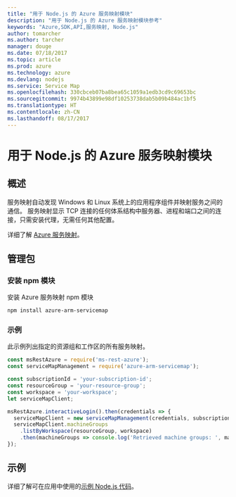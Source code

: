 ```yaml
---
title: "用于 Node.js 的 Azure 服务映射模块"
description: "用于 Node.js 的 Azure 服务映射模块参考"
keywords: "Azure,SDK,API,服务映射, Node.js"
author: tomarcher
ms.author: tarcher
manager: douge
ms.date: 07/18/2017
ms.topic: article
ms.prod: azure
ms.technology: azure
ms.devlang: nodejs
ms.service: Service Map
ms.openlocfilehash: 330cbceb07ba8bea65c1059a1edb3cd9c69653bc
ms.sourcegitcommit: 9974b43899e98df10253738dab5b09b484ac1bf5
ms.translationtype: HT
ms.contentlocale: zh-CN
ms.lasthandoff: 08/17/2017
---
```

# <a name="azure-service-map-modules-for-nodejs"></a>用于 Node.js 的 Azure 服务映射模块

## <a name="overview"></a>概述

服务映射自动发现 Windows 和 Linux 系统上的应用程序组件并映射服务之间的通信。 服务映射显示 TCP 连接的任何体系结构中服务器、进程和端口之间的连接，只需安装代理，无需任何其他配置。

详细了解 [Azure 服务映射](https://docs.microsoft.com/azure/operations-management-suite/operations-management-suite-service-map)。

## <a name="management-package"></a>管理包

### <a name="install-the-npm-module"></a>安装 npm 模块

安装 Azure 服务映射 npm 模块

```bash
npm install azure-arm-servicemap
```

### <a name="example"></a>示例

此示例列出指定的资源组和工作区的所有服务映射。

```javascript
const msRestAzure = require('ms-rest-azure');
const serviceMapManagement = require('azure-arm-servicemap');

const subscriptionId = 'your-subscription-id';
const resourceGroup = 'your-resource-group';
const workspace = 'your-workspace';
let serviceMapClient;

msRestAzure.interactiveLogin().then(credentials => {
  serviceMapClient = new serviceMapManagement(credentials, subscriptionId);
  serviceMapClient.machineGroups
    .listByWorkspace(resourceGroup, workspace)
    .then(machineGroups => console.log('Retrieved machine groups: ', machineGroups));
});
```

## <a name="samples"></a>示例

详细了解可在应用中使用的[示例 Node.js 代码](https://azure.microsoft.com/resources/samples/?platform=nodejs)。
